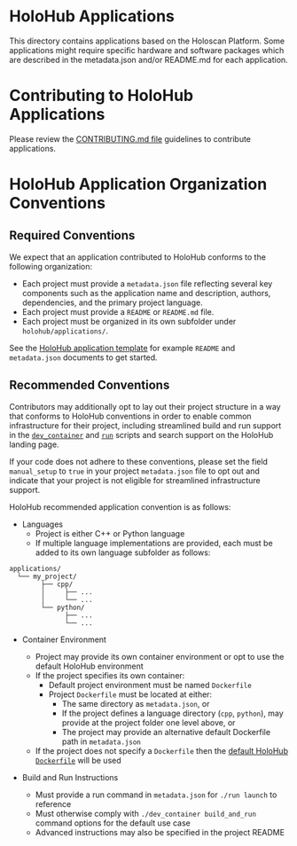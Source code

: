 # HoloHub Applications

This directory contains applications based on the Holoscan Platform.
Some applications might require specific hardware and software packages which are described in the 
metadata.json and/or README.md for each application.

# Contributing to HoloHub Applications

Please review the [CONTRIBUTING.md file](https://github.com/nvidia-holoscan/holohub/blob/main/CONTRIBUTING.md) guidelines to contribute applications.

# HoloHub Application Organization Conventions

## Required Conventions

We expect that an application contributed to HoloHub conforms to the following organization:

- Each project must provide a `metadata.json` file reflecting several key components such as the application name and description, authors, dependencies, and the primary project language. 
- Each project must provide a `README` or `README.md` file.
- Each project must be organized in its own subfolder under `holohub/applications/`.

See the [HoloHub application template](./template/) for example `README` and `metadata.json` documents to get started.

## Recommended Conventions

Contributors may additionally opt to lay out their project structure in a way that conforms to HoloHub conventions in order to enable common infrastructure for their project, including streamlined build and run support in the [`dev_container`](../dev_container) and [`run`](../run) scripts and search support on the HoloHub landing page.

If your code does not adhere to these conventions, please set the field `manual_setup` to `true` in your project `metadata.json` file to opt out and indicate that your project is not eligible for streamlined infrastructure support.

HoloHub recommended application convention is as follows:
- Languages
  - Project is either C++ or Python language
  - If multiple language implementations are provided, each must be added to its own language subfolder as follows:
```
applications/
  └── my_project/
        ├── cpp/
        │     ├── ...
        │     └── ...
        └── python/
              ├── ...
              └── ...
```

- Container Environment
  - Project may provide its own container environment or opt to use the default HoloHub environment
  - If the project specifies its own container:
    - Default project environment must be named `Dockerfile`
    - Project `Dockerfile` must be located at either:
      - The same directory as `metadata.json`, or
      - If the project defines a language directory (`cpp`, `python`), may provide at the project folder one level above, or
      - The project may provide an alternative default Dockerfile path in `metadata.json`
  - If the project does not specify a `Dockerfile` then the [default HoloHub `Dockerfile`](../Dockerfile) will be used

- Build and Run Instructions
  - Must provide a run command in `metadata.json` for `./run launch` to reference
  - Must otherwise comply with `./dev_container build_and_run` command options for the default use case
  - Advanced instructions may also be specified in the project README
